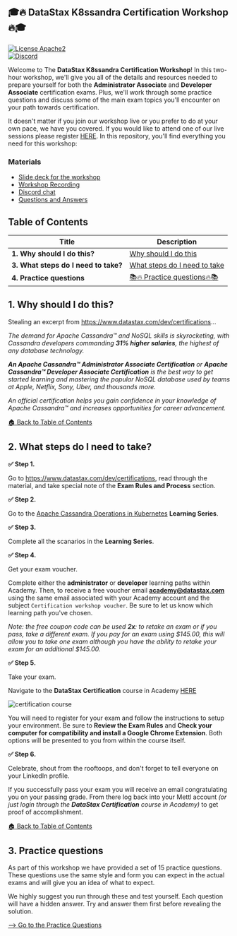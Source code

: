 <h2><a class="anchor" aria-hidden="true" id="datastax-k8ssandra-certification-workshop"> </a>🎓🔥 DataStax K8ssandra Certification Workshop 🔥🎓</h2>
<p><a href="http://www.apache.org/licenses/LICENSE-2.0" target="_blank"><img src="https://img.shields.io/hexpm/l/plug.svg" alt="License Apache2" /></a><br />
<a href="https://discord.com/widget?id=685554030159593522&amp;theme=dark" target="_blank"><img src="https://img.shields.io/discord/685554030159593522" alt="Discord" /></a></p>
<p>Welcome to The <strong>DataStax K8ssandra Certification Workshop</strong>! In this two-hour workshop, we'll give you all of the details and resources needed to prepare yourself for both the <strong>Administrator Associate</strong> and <strong>Developer Associate</strong> certification exams. Plus, we'll work through some practice questions and discuss some of the main exam topics you'll encounter on your path towards certification.</p>
<p>It doesn't matter if you join our workshop live or you prefer to do at your own pace, we have you covered. If you would like to attend one of our live sessions please register <a href="https://www.datastax.com/workshops" target="_blank">HERE</a>. In this repository, you'll find everything you need for this workshop:</p>
<h3><a class="anchor" aria-hidden="true" id="materials"> </a>Materials</h3>
<ul>
<li><a href="./k8ssandra-cert-presentation.pdf" target="_blank">Slide deck for the workshop</a></li>
<li><a href="https://youtu.be/JT1Dljbfmz8" target="_blank">Workshop Recording</a></li>
<li><a href="https://bit.ly/cassandra-workshop" target="_blank">Discord chat</a></li>
<li><a href="https://community.datastax.com/" target="_blank">Questions and Answers</a></li>
</ul>
<h2><a class="anchor" aria-hidden="true" id="table-of-contents"> </a>Table of Contents</h2>
<table>
<thead>
<tr>
<th>Title</th>
<th>Description</th>
</tr>
</thead>
<tbody>
<tr>
<td><strong>1. Why should I do this?</strong></td>
<td><a href="#1-why-should-I-do-this" target="_blank">Why should I do this</a></td>
</tr>
<tr>
<td><strong>3. What steps do I need to take?</strong></td>
<td><a href="#3-what-steps-do-I-need-to-take" target="_blank">What steps do I need to take</a></td>
</tr>
<tr>
<td><strong>4. Practice questions</strong></td>
<td><a href="#4-practice-questions" target="_blank">📚🔥 Practice questions🔥📚</a></td>
</tr>
</tbody>
</table>
<h2><a class="anchor" aria-hidden="true" id="1-why-should-i-do-this"> </a>1. Why should I do this?</h2>
<p>Stealing an excerpt from <a href="https://www.datastax.com/dev/certifications" target="_blank">https://www.datastax.com/dev/certifications</a>...</p>
<p><em>The demand for Apache Cassandra™ and NoSQL skills is skyrocketing, with Cassandra developers commanding <strong>31% higher salaries</strong>, the highest of any database technology.</em></p>
<p><em><strong>An Apache Cassandra™ Administrator Associate Certification</strong> or <strong>Apache Cassandra™ Developer Associate Certification</strong> is the best way to get started learning and mastering the popular NoSQL database used by teams at Apple, Netflix, Sony, Uber, and thousands more.</em></p>
<p><em>An official certification helps you gain confidence in your knowledge of Apache Cassandra™ and increases opportunities for career advancement.</em></p>
<p><a href="#table-of-contents" target="_blank">🏠 Back to Table of Contents</a></p>
<h2><a class="anchor" aria-hidden="true" id="2-what-steps-do-i-need-to-take"> </a>2. What steps do I need to take?</h2>
<p><strong>✅ Step 1.</strong></p>
<p>Go to <a href="https://www.datastax.com/dev/certifications" target="_blank">https://www.datastax.com/dev/certifications</a>, read through the material, and take special note of the <strong>Exam Rules and Process</strong> section.</p>
<p><strong>✅ Step 2.</strong></p>
<p>Go to the <a href="https://www.datastax.com/learn/apache-cassandra-operations-in-kubernetes" target="_blank">Apache Cassandra Operations in Kubernetes</a> <strong>Learning Series</strong>.</p>
<p><strong>✅ Step 3.</strong></p>
<p>Complete all the scanarios in the <strong>Learning Series</strong>.</p>
<p><strong>✅ Step 4.</strong></p>
<p>Get your exam voucher.</p>
<p>Complete either the <strong>administrator</strong> or <strong>developer</strong> learning paths within Academy. Then, to receive a free voucher email <strong><a href="mailto:academy@datastax.com" target="_blank">academy@datastax.com</a></strong> using the same email associated with your Academy account and the subject <code>Certification workshop voucher</code>. Be sure to let us know which learning path you've chosen.</p>
<p><em>Note: the free coupon code can be used <strong>2x</strong>: to retake an exam or if you pass, take a different exam. If you pay for an exam using $145.00, this will allow you to take one exam although you have the ability to retake your exam for an additional $145.00.</em></p>
<p><strong>✅ Step 5.</strong></p>
<p>Take your exam.</p>
<p>Navigate to the <strong>DataStax Certification</strong> course in Academy <a href="https://academy.datastax.com/#/online-courses/c34af0d5-6741-4231-b8ea-79f6c7aafe12" target="_blank">HERE</a></p>
<p><img src="https://github.com/DataStax-Academy/workshop-k8ssandra-certification/raw/master/images/certification-course.png?raw=true" alt="certification course" /></p>
<p>You will need to register for your exam and follow the instructions to setup your environment. Be sure to <strong>Review the Exam Rules</strong> and <strong>Check your computer for compatibility and install a Google Chrome Extension</strong>. Both options will be presented to you from within the course itself.</p>
<p><strong>✅ Step 6.</strong></p>
<p>Celebrate, shout from the rooftoops, and don't forget to tell everyone on your LinkedIn profile.</p>
<p>If you successfully pass your exam you will receive an email congratulating you on your passing grade. From there log back into your Mettl account <em>(or just login through the <strong>DataStax Certification</strong> course in Academy)</em> to get proof of accomplishment.</p>
<p><a href="#table-of-contents" target="_blank">🏠 Back to Table of Contents</a></p>
<h2><a class="anchor" aria-hidden="true" id="3-practice-questions"> </a>3. Practice questions</h2>
<p>As part of this workshop we have provided a set of 15 practice questions. These questions use the same style and form you can expect in the actual exams and will give you an idea of what to expect.</p>
<p>We highly suggest you run through these and test yourself. Each question will have a hidden answer. Try and answer them first before revealing the solution.</p>
<p><a href="./PRACTICE.md" target="_blank">--&gt; Go to the Practice Questions</a></p>
